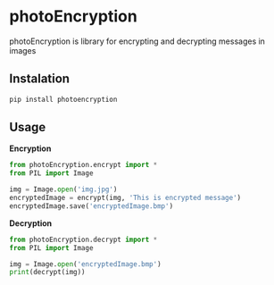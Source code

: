 # photoEncryption

photoEncryption is library for encrypting and decrypting messages in images

## Instalation

```bash
pip install photoencryption
```
## Usage

**Encryption**

```python
from photoEncryption.encrypt import *
from PIL import Image

img = Image.open('img.jpg')
encryptedImage = encrypt(img, 'This is encrypted message')
encryptedImage.save('encryptedImage.bmp')
```

**Decryption**

```python
from photoEncryption.decrypt import *
from PIL import Image

img = Image.open('encryptedImage.bmp')
print(decrypt(img))
```